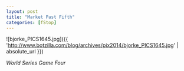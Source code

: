 ```yaml
---
layout: post
title: "Market Past Fifth"
categories: [fStop]
---
```



![bjorke_PICS1645.jpg]({{ 'http://www.botzilla.com/blog/archives/pix2014/bjorke_PICS1645.jpg' | absolute_url }})


<i>World Series Game Four</i>
